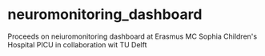 # neuromonitoring_dashboard
Proceeds on neiuromonitoring dashboard at Erasmus MC Sophia Children's Hospital PICU in collaboration wit TU Delft
